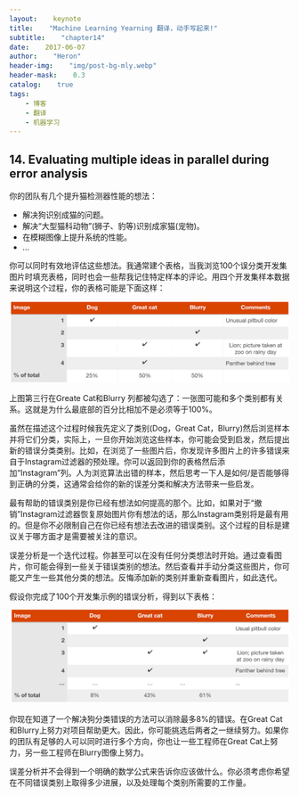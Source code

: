 ```yaml
---
layout:    keynote
title:    "Machine Learning Yearning 翻译，动手写起来!"
subtitle:    "chapter14"
date:    2017-06-07
author:    "Heron"
header-img:    "img/post-bg-mly.webp"
header-mask:    0.3
catalog:    true
tags:
    - 博客
    - 翻译
    - 机器学习
---
```

## 14. Evaluating multiple ideas in parallel during error analysis

你的团队有几个提升猫检测器性能的想法：

- 解决狗识别成猫的问题。
- 解决“大型猫科动物”(狮子、豹等)识别成家猫(宠物)。
- 在模糊图像上提升系统的性能。
- ...

你可以同时有效地评估这些想法。我通常建个表格，当我浏览100个误分类开发集图片时填充表格，同时也会一些帮我记住特定样本的评论。用四个开发集样本数据来说明这个过程，你的表格可能是下面这样：

![sheet1](/img/in-post/mly-14-spreadsheet1.png)

上图第三行在Greate Cat和Blurry 列都被勾选了：一张图可能和多个类别都有关系。这就是为什么最底部的百分比相加不是必须等于100%。

虽然在描述这个过程时候我先定义了类别(Dog，Great Cat，Blurry)然后浏览样本并将它们分类，实际上，一旦你开始浏览这些样本，你可能会受到启发，然后提出新的错误分类类别。比如，在浏览了一些图片后，你发现许多图片上的许多错误来自于Instagram过滤器的预处理。你可以返回到你的表格然后添加“Instagram”列。人为浏览算法出错的样本，然后思考一下人是如何/是否能够得到正确的分类，这通常会给你的新的误差分类和解决方法带来一些启发。

最有帮助的错误类别是你已经有想法如何提高的那个。比如，如果对于“撤销”Instagram过滤器恢复原始图片你有想法的话，那么Instagram类别将是最有用的。但是你不必限制自己在你已经有想法去改进的错误类别。这个过程的目标是建议关于哪方面才是需要被关注的意识。

误差分析是一个迭代过程。你甚至可以在没有任何分类想法时开始。通过查看图片，你可能会得到一些关于错误类别的想法。然后查看并手动分类这些图片，你可能又产生一些其他分类的想法。反悔添加新的类别并重新查看图片，如此迭代。

假设你完成了100个开发集示例的错误分析，得到以下表格：

![sheet2](/img/in-post/mly-14-sheet2.png)

你现在知道了一个解决狗分类错误的方法可以消除最多8%的错误。在Great Cat和Blurry上努力对项目帮助更大。因此，你可能挑选后两者之一继续努力。如果你的团队有足够的人可以同时进行多个方向，你也让一些工程师在Great Cat上努力，另一些工程师在Blurry图像上努力。

误差分析并不会得到一个明确的数学公式来告诉你应该做什么。你必须考虑你希望在不同错误类别上取得多少进展，以及处理每个类别所需要的工作量。
